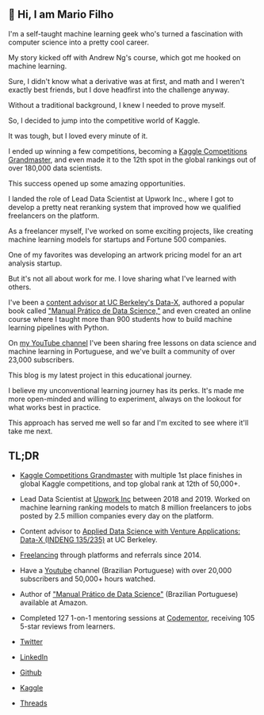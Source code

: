 
## 👋 Hi, I am Mario Filho

I'm a self-taught machine learning geek who's turned a fascination with computer science into a pretty cool career. 

My story kicked off with Andrew Ng's course, which got me hooked on machine learning. 

Sure, I didn't know what a derivative was at first, and math and I weren't exactly best friends, but I dove headfirst into the challenge anyway.

Without a traditional background, I knew I needed to prove myself. 

So, I decided to jump into the competitive world of Kaggle. 

It was tough, but I loved every minute of it. 

I ended up winning a few competitions, becoming a [Kaggle Competitions Grandmaster](https://www.kaggle.com/mariofilho), and even made it to the 12th spot in the global rankings out of over 180,000 data scientists.

This success opened up some amazing opportunities. 

I landed the role of Lead Data Scientist at Upwork Inc., where I got to develop a pretty neat reranking system that improved how we qualified freelancers on the platform.

As a freelancer myself, I've worked on some exciting projects, like creating machine learning models for startups and Fortune 500 companies.

One of my favorites was developing an artwork pricing model for an art analysis startup.

But it's not all about work for me. I love sharing what I've learned with others. 

I've been a [content advisor at UC Berkeley's Data-X](https://datax.berkeley.edu/), authored a popular book called ["Manual Prático de Data Science,"](https://www.amazon.com.br/dp/B08MTMSDRG) and even created an online course where I taught more than 900 students how to build machine learning pipelines with Python.

On [my YouTube channel](https://www.youtube.com/mariofilhoml) I've been sharing free lessons on data science and machine learning in Portuguese, and we've built a community of over 23,000 subscribers.

This blog is my latest project in this educational journey.

I believe my unconventional learning journey has its perks. It's made me more open-minded and willing to experiment, always on the lookout for what works best in practice. 

This approach has served me well so far and I'm excited to see where it'll take me next. 

## TL;DR

* [Kaggle Competitions Grandmaster](https://www.kaggle.com/mariofilho) with multiple 1st place finishes in global Kaggle competitions, and top global rank at 12th of 50,000+.

* Lead Data Scientist at [Upwork Inc](https://www.upwork.com) between 2018 and 2019. Worked on machine learning ranking models to match 8 million freelancers to jobs posted by 2.5 million companies every day on the platform.

* Content advisor to [Applied Data Science with Venture Applications: Data-X (INDENG 135/235)](https://datax.berkeley.edu/) at UC Berkeley.

* [Freelancing](https://www.upwork.com/freelancers/~01287e3c391c151f91) through platforms and referrals since 2014.

* Have a [Youtube](https://www.youtube.com/mariofilhoml) channel (Brazilian Portuguese) with over 20,000 subscribers and 50,000+ hours watched.

* Author of ["Manual Prático de Data Science"](https://www.amazon.com.br/dp/B08MTMSDRG) (Brazilian Portuguese) available at Amazon.

* Completed 127 1-on-1 mentoring sessions at [Codementor](https://www.codementor.io/@mariofilho), receiving 105 5-star reviews from learners.

* [Twitter](https://twitter.com/mariofilhoml)
* [LinkedIn](https://www.linkedin.com/in/mariofilho/)
* [Github](https://github.com/ledmaster)
* [Kaggle](https://www.kaggle.com/mariofilho)
* [Threads](https://threads.net/@mariofilhoml)
